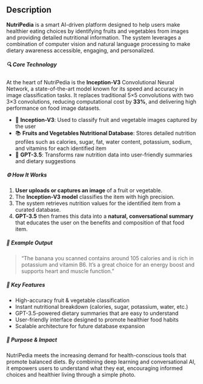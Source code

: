 ## Description

**NutriPedia** is a smart AI-driven platform designed to help users make healthier eating choices by identifying fruits and vegetables from images and providing detailed nutritional information. The system leverages a combination of computer vision and natural language processing to make dietary awareness accessible, engaging, and personalized.

##### 🔍 Core Technology

At the heart of NutriPedia is the **Inception-V3** Convolutional Neural Network, a state-of-the-art model known for its speed and accuracy in image classification tasks. It replaces traditional 5×5 convolutions with two 3×3 convolutions, reducing computational cost by **33%**, and delivering high performance on food image datasets.

- 📸 **Inception-V3**: Used to classify fruit and vegetable images captured by the user
- 📚 **Fruits and Vegetables Nutritional Database**: Stores detailed nutrition profiles such as calories, sugar, fat, water content, potassium, sodium, and vitamins for each identified item
- 🧠 **GPT-3.5**: Transforms raw nutrition data into user-friendly summaries and dietary suggestions

##### ⚙️ How It Works

1. **User uploads or captures an image** of a fruit or vegetable.
2. The **Inception-V3 model** classifies the item with high precision.
3. The system retrieves nutrition values for the identified item from a curated database.
4. **GPT-3.5** then frames this data into a **natural, conversational summary** that educates the user on the benefits and composition of that food item.

##### 💬 Example Output

> “The banana you scanned contains around 105 calories and is rich in potassium and vitamin B6. It’s a great choice for an energy boost and supports heart and muscle function.”

##### 🌱 Key Features

- High-accuracy fruit & vegetable classification
- Instant nutritional breakdown (calories, sugar, potassium, water, etc.)
- GPT-3.5-powered dietary summaries that are easy to understand
- User-friendly interface designed to promote healthier food habits
- Scalable architecture for future database expansion

##### 🎯 Purpose & Impact

NutriPedia meets the increasing demand for health-conscious tools that promote balanced diets. By combining deep learning and conversational AI, it empowers users to understand what they eat, encouraging informed choices and healthier living through a simple photo.
